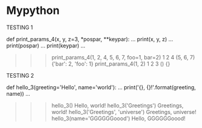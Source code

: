# Mypython

TESTING 1

 def print_params_4(x, y, z=3, *pospar, **keypar): 
...     print(x, y, z) 
...     print(pospar) 
...     print(keypar) 
... 
>>> print_params_4(1, 2, 4, 5, 6, 7, foo=1, bar=2)
1 2 4
(5, 6, 7)
{'bar': 2, 'foo': 1}
>>> print_params_4(1, 2) 
1 2 3
()
{}



TESTING 2

 def hello_3(greeting='Hello', name='world'): 
...     print('{}, {}!'.format(greeting, name)) 
... 
>>> hello_3()
Hello, world!
>>> hello_3('Greetings')
Greetings, world!
>>> hello_3('Greetings', 'universe') 
Greetings, universe!
>>> hello_3(name='GGGGGGoood') 
Hello, GGGGGGoood!


